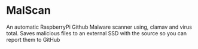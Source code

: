 # MalScan
An automatic RaspberryPi Github Malware scanner using, clamav and virus total. Saves malicious files to an external SSD with the source so you can report them to GitHub
